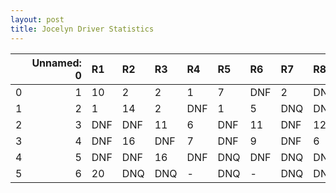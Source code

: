 ```yaml
---
layout: post 
title: Jocelyn Driver Statistics
--- 
```


|    |   Unnamed: 0 | R1   | R2   | R3   | R4   | R5   | R6   | R7   | R8   | R9   | R10   | R11   | R12   |
|---:|-------------:|:-----|:-----|:-----|:-----|:-----|:-----|:-----|:-----|:-----|:------|:------|:------|
|  0 |            1 | 10   | 2    | 2    | 1    | 7    | DNF  | 2    | DNF  | 2    | 1     | 3     | 12    |
|  1 |            2 | 1    | 14   | 2    | DNF  | 1    | 5    | DNQ  | DNF  | DNF  | 5     | DNF   | 5     |
|  2 |            3 | DNF  | DNF  | 11   | 6    | DNF  | 11   | DNF  | 12   | DNQ  | DNF   | DNF   | 4     |
|  3 |            4 | DNF  | 16   | DNF  | 7    | DNF  | 9    | DNF  | 6    | DNF  | 14    | 6     | DNF   |
|  4 |            5 | DNF  | DNF  | 16   | DNF  | DNQ  | DNF  | DNQ  | DNF  | DNQ  | DNQ   | DNQ   | -     |
|  5 |            6 | 20   | DNQ  | DNQ  | -    | DNQ  | -    | DNQ  | DNQ  | DNQ  | nan   | nan   | nan   |